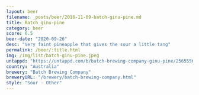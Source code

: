 ```yaml
---
layout: beer
filename: _posts/beer/2016-11-09-batch-ginu-pine.md
title: Batch ginu-pine
category: beer
score: 6.5
beer-date: "2020-09-26"
desc: "Very faint pineapple that gives the sour a little tang"
permalink: /beer/:title.html
img: /img/list/batch-ginu-pine.jpeg
untappd: "https://untappd.com/b/batch-brewing-company-ginu-pine/2565556"
country: "Australia"
brewery: "Batch Brewing Company"
breweryURL: "/brewery/batch-brewing-company.html"
style: "Sour - Other"
---
```

